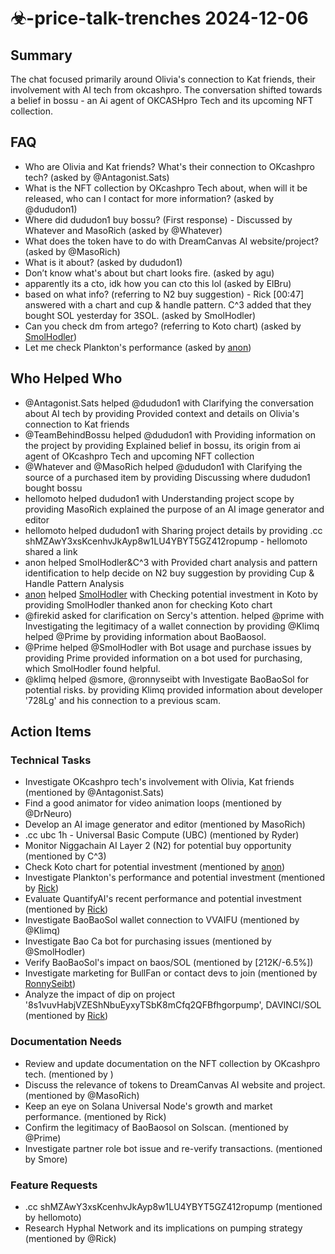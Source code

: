 # ☣-price-talk-trenches 2024-12-06

## Summary
The chat focused primarily around Olivia's connection to Kat friends, their involvement with AI tech from okcashpro. The conversation shifted towards a belief in bossu - an Ai agent of OKCASHpro Tech and its upcoming NFT collection.

## FAQ
- Who are Olivia and Kat friends? What's their connection to OKcashpro tech? (asked by @Antagonist.Sats)
- What is the NFT collection by OKcashpro Tech about, when will it be released, who can I contact for more information? (asked by @dududon1)
- Where did dududon1 buy bossu? (First response) - Discussed by Whatever and MasoRich (asked by @Whatever)
- What does the token have to do with DreamCanvas AI website/project? (asked by @MasoRich)
- What is it about? (asked by dududon1)
- Don’t know what's about but chart looks fire. (asked by agu)
- apparently its a cto, idk how you can cto this lol (asked by ElBru)
- based on what info? (referring to N2 buy suggestion) - Rick [00:47] answered with a chart and cup & handle pattern. C^3 added that they bought SOL yesterday for 3SOL. (asked by SmolHodler)
- Can you check dm from artego? (referring to Koto chart) (asked by [SmolHodler](https://discordapp.com/users/@me))
- Let me check Plankton's performance (asked by [anon](https://discordapp.com/users/@me))

## Who Helped Who
- @Antagonist.Sats helped @dududon1 with Clarifying the conversation about AI tech by providing Provided context and details on Olivia's connection to Kat friends
- @TeamBehindBossu helped @dududon1 with Providing information on the project by providing Explained belief in bossu, its origin from ai agent of OKcashpro Tech and upcoming NFT collection
- @Whatever and @MasoRich helped @dududon1 with Clarifying the source of a purchased item by providing Discussing where dududon1 bought bossu
- hellomoto helped dududon1 with Understanding project scope by providing MasoRich explained the purpose of an AI image generator and editor
- hellomoto helped dududon1 with Sharing project details by providing .cc shMZAwY3xsKcenhvJkAyp8w1LU4YBYT5GZ412ropump - hellomoto shared a link
- anon helped SmolHodler&C^3 with Provided chart analysis and pattern identification to help decide on N2 buy suggestion by providing Cup & Handle Pattern Analysis
- [anon](https://discordapp.com/users/@me) helped [SmolHodler](https://discordapp.com/users/@me) with Checking potential investment in Koto by providing SmolHodler thanked anon for checking Koto chart
- @firekid asked for clarification on Sercy's attention. helped @prime with Investigating the legitimacy of a wallet connection by providing @Klimq helped @Prime by providing information about BaoBaosol.
- @Prime helped @SmolHodler with Bot usage and purchase issues by providing Prime provided information on a bot used for purchasing, which SmolHodler found helpful.
- @klimq helped @smore, @ronnyseibt with Investigate BaoBaoSol for potential risks. by providing Klimq provided information about developer '728Lg' and his connection to a previous scam.

## Action Items

### Technical Tasks
- Investigate OKcashpro tech's involvement with Olivia, Kat friends (mentioned by @Antagonist.Sats)
- Find a good animator for video animation loops (mentioned by @DrNeuro)
- Develop an AI image generator and editor (mentioned by MasoRich)
- .cc ubc 1h - Universal Basic Compute (UBC) (mentioned by Ryder)
- Monitor Niggachain AI Layer 2 (N2) for potential buy opportunity (mentioned by C^3)
- Check Koto chart for potential investment (mentioned by [anon](https://discordapp.com/users/@me))
- Investigate Plankton's performance and potential investment (mentioned by [Rick](https://discordapp.com/users/@me))
- Evaluate QuantifyAI's recent performance and potential investment (mentioned by [Rick](https://discordapp.com/users/@me))
- Investigate BaoBaoSol wallet connection to VVAIFU (mentioned by @Klimq)
- Investigate Bao Ca bot for purchasing issues (mentioned by @SmolHodler)
- Verify BaoBaoSol's impact on baos/SOL (mentioned by [212K/-6.5%])
- Investigate marketing for BullFan or contact devs to join (mentioned by [RonnySeibt](01:41))
- Analyze the impact of dip on project '8s1vuvHabjVZEShNbuEyxyTSbK8mCfq2QFBfhgorpump', DAVINCI/SOL (mentioned by [Rick](01:45))

### Documentation Needs
- Review and update documentation on the NFT collection by OKcashpro tech. (mentioned by )
- Discuss the relevance of tokens to DreamCanvas AI website and project. (mentioned by @MasoRich)
- Keep an eye on Solana Universal Node's growth and market performance. (mentioned by Rick)
- Confirm the legitimacy of BaoBaosol on Solscan. (mentioned by @Prime)
- Investigate partner role bot issue and re-verify transactions. (mentioned by Smore)

### Feature Requests
- .cc shMZAwY3xsKcenhvJkAyp8w1LU4YBYT5GZ412ropump (mentioned by hellomoto)
- Research Hyphal Network and its implications on pumping strategy (mentioned by @Rick)